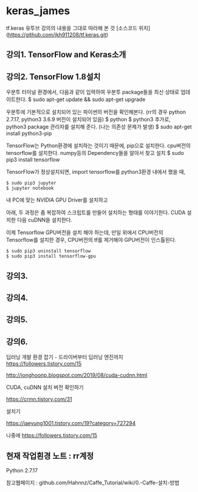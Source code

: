 # keras_james
tf.keras 유투브 강의의 내용을 그대로 따라해 본 것
[소스코드 위치] (https://github.com/jkh911208/tf.keras.git)

## 강의1. TensorFlow and Keras소개
## 강의2. TensorFlow 1.8설치

  우분투 터미널 환경에서, 다음과 같이 입력하여 우분투 package들을 최신 상태로 업데이트한다.
    $ sudo apt-get update && sudo apt-get upgrade
    
  우분투에 기본적으로 설치되어 있는 파이썬의 버전을 확인해본다. (rr의 경우 python 2.7.17, python3 3.6.9 버전이 설치되어 있음)
    $ python
    $ python3
  추가로, python3 package 관리자를 설치해 준다. (나는 의존성 문제가 발생) 
    $ sudo apt-get install python3-pip
    
  TensorFlow는 Python환경에 설치하는 것이기 때문에, pip으로 설치한다. 
  cpu버전의 tensorflow를 설치한다. numpy등의 Dependency들을 알아서 찾고 설치
    $ sudo pip3 install tensorflow
    
  TensorFlow가 정상설치되면, import tensorflow를 python3환경 내에서 했을 때, 
  
    $ sudo pip3 jupyter
    $ jupyter notebook 
    
  내 PC에 맞는 NVIDIA GPU Driver를 설치하고
  
  아래, 두 과정은 좀 복잡하여 스크립트를 만들어 설치하는 형태를 이야기한다.
  CUDA 설치한 다음
  cuDNN을 설치한다.
  
  이제 Tensorflow GPU버전을 설치 해야 하는데, 만일 위에서 CPU버전의 Tensorflow를 설치한 경우, CPU버전의 tf를 제거해야 GPU버전이 인스톨된다.
  
    $ sudo pip3 uninstall tensorflow
    $ sudo pip3 install tensorflow-gpu

## 강의3.
## 강의4.
## 강의5.
## 강의6.


딥러닝 개발 환경 잡기 - 드라이버부터 딥러닝 엔진까지
https://followers.tistory.com/15

http://jonghoonp.blogspot.com/2019/08/cuda-cudnn.html


CUDA, cuDNN 설치 버전 확인하기

https://crmn.tistory.com/31

설치기

https://jaeyung1001.tistory.com/19?category=727294

나중에 
https://followers.tistory.com/15


## 현재 작업횐경 노트 : rr계정 

Python 2.7.17

참고웹페이지 : github.com/Hahnnz/Caffe_Tutorial/wiki/0.-Caffe-설치-방법

